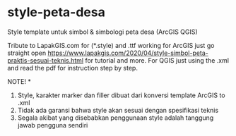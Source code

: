 # style-peta-desa 
Style template untuk simbol & simbologi peta desa (ArcGIS QGIS)

Tribute to LapakGIS.com for (*.style) and .ttf working for ArcGIS just go straight open https://www.lapakgis.com/2020/04/style-simbol-peta-praktis-sesuai-teknis.html
for tutorial and more.
For QGIS just using the .xml and read the pdf for instruction step by step.


NOTE! 
* 
1. Style, karakter marker dan filler dibuat dari konversi template ArcGIS to .xml
2. Tidak ada garansi bahwa style akan sesuai dengan spesifikasi teknis
3. Segala akibat yang disebabkan penggunaan style adalah tanggung jawab pengguna sendiri

